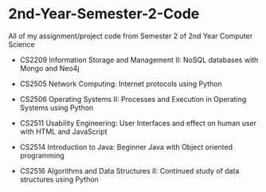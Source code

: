 # 2nd-Year-Semester-2-Code
All of my assignment/project code from Semester 2 of 2nd Year Computer Science

- CS2209 Information Storage and Management II: NoSQL databases with Mongo and Neo4j

- CS2505 Network Computing: Internet protocols using Python

- CS2506 Operating Systems II: Processes and Execution in Operating Systems using Python

- CS2511 Usability Engineering: User Interfaces and effect on human user with HTML and JavaScript

- CS2514 Introduction to Java: Beginner Java with Object oriented programming

- CS2516 Algorithms and Data Structures II: Continued study of data structures using Python
